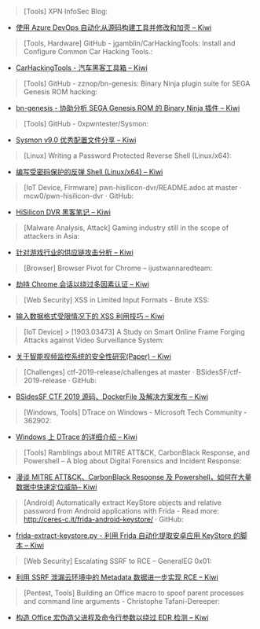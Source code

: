 > [Tools] XPN InfoSec Blog: 
* [使用 Azure DevOps 自动化从源码构建工具并修改和加壳 – Kiwi](https://blog.xpnsec.com/building-modifying-packing-devops/)

> [Tools, Hardware] GitHub - jgamblin/CarHackingTools: Install and Configure Common Car Hacking Tools.: 
* [CarHackingTools - 汽车黑客工具箱 – Kiwi](https://github.com/jgamblin/CarHackingTools)



> [Tools] GitHub - zznop/bn-genesis: Binary Ninja plugin suite for SEGA Genesis ROM hacking: 
* [bn-genesis - 协助分析 SEGA Genesis ROM 的 Binary Ninja 插件 – Kiwi](https://github.com/zznop/bn-genesis)



> [Tools] GitHub - 0xpwntester/Sysmon: 
* [Sysmon v9.0 优秀配置文件分享 – Kiwi](https://github.com/0xpwntester/Sysmon)



> [Linux] Writing a Password Protected Reverse Shell (Linux/x64): 
* [编写受密码保护的反弹 Shell (Linux/x64) – Kiwi](https://medium.com/@0x0FFB347/writing-a-password-protected-reverse-shell-linux-x64-5f4d3a28d91a)



> [IoT Device, Firmware] pwn-hisilicon-dvr/README.adoc at master · mcw0/pwn-hisilicon-dvr · GitHub: 
*  [HiSilicon DVR 黑客笔记 – Kiwi](https://github.com/mcw0/pwn-hisilicon-dvr/blob/master/README.adoc)



> [Malware Analysis, Attack] Gaming industry still in the scope of attackers in Asia: 
* [针对游戏行业的供应链攻击分析 – Kiwi](https://www.welivesecurity.com/2019/03/11/gaming-industry-scope-attackers-asia/)



> [Browser] Browser Pivot for Chrome – ijustwannaredteam: 
* [劫持 Chrome 会话以绕过多因素认证 – Kiwi](http://ijustwannared.team/2019/03/11/browser-pivot-for-chrome/)



> [Web Security] XSS in Limited Input Formats - Brute XSS: 
* [输入数据格式受限情况下的 XSS 利用技巧 – Kiwi](https://brutelogic.com.br/blog/xss-limited-input-formats/)



> [IoT Device] > [1903.03473] A Study on Smart Online Frame Forging Attacks against Video Surveillance System: 
* [关于智能视频监控系统的安全性研究(Paper) – Kiwi](https://arxiv.org/abs/1903.03473)



> [Challenges] ctf-2019-release/challenges at master · BSidesSF/ctf-2019-release · GitHub: 
* [BSidesSF CTF 2019 源码、DockerFile 及解决方案发布 – Kiwi](https://github.com/BSidesSF/ctf-2019-release/tree/master/challenges)



> [Windows, Tools] DTrace on Windows - Microsoft Tech Community - 362902: 
* [Windows 上 DTrace 的详细介绍 – Kiwi](https://techcommunity.microsoft.com/t5/Windows-Kernel-Internals/DTrace-on-Windows/ba-p/362902)



> [Tools] Ramblings about MITRE ATT&CK, CarbonBlack Response, and Powershell – A blog about Digital Forensics and Incident Response: 
* [漫谈 MITRE ATT&CK、CarbonBlack Response 及 Powershell，如何在大量数据中快速定位威胁– Kiwi](https://cflaws.blog/2019/03/10/ramblings-about-mitre-attck-carbonblack-response-and-powershell/)



> [Android] Automatically extract KeyStore objects and relative password from Android applications with Frida - Read more: http://ceres-c.it/frida-android-keystore/ · GitHub: 
* [frida-extract-keystore.py - 利用 Frida 自动化提取安卓应用 KeyStore 的脚本 – Kiwi](https://gist.github.com/ceres-c/cb3b69e53713d5ad9cf6aac9b8e895d2)



> [Web Security] Escalating SSRF to RCE – GeneralEG 0x01: 
* [利用 SSRF 泄漏云环境中的 Metadata 数据进一步实现 RCE – Kiwi](https://generaleg0x01.com/2019/03/10/escalating-ssrf-to-rce/)



> [Pentest, Tools] Building an Office macro to spoof parent processes and command line arguments - Christophe Tafani-Dereeper: 
* [构造 Office 宏伪造父进程及命令行参数以绕过 EDR 检测 – Kiwi](https://blog.christophetd.fr/building-an-office-macro-to-spoof-process-parent-and-command-line/)


